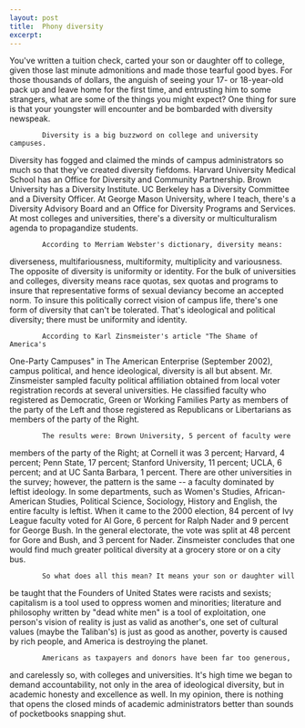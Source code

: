 ```yaml
---
layout: post
title:  Phony diversity
excerpt:
---
```




            

    

            

 You've written a tuition check, carted your son or daughter off
to college, given those last minute admonitions and made those tearful good
byes. For those thousands of dollars, the anguish of seeing your 17- or
18-year-old pack up and leave home for the first time, and entrusting him to
some strangers, what are some of the things you might expect? One thing for
sure is that your youngster will encounter and be bombarded with diversity
newspeak.

            Diversity is a big buzzword on college and university campuses.
Diversity has fogged and claimed the minds of campus administrators so much
so that they've created diversity fiefdoms. Harvard University Medical
School has an Office for Diversity and Community Partnership. Brown
University has a Diversity Institute. UC Berkeley has a Diversity Committee
and a Diversity Officer. At George Mason University, where I teach, there's
a Diversity Advisory Board and an Office for Diversity Programs and
Services. At most colleges and universities, there's a diversity or
multiculturalism agenda to propagandize students.

            According to Merriam Webster's dictionary, diversity means:
diverseness, multifariousness, multiformity, multiplicity and variousness.
The opposite of diversity is uniformity or identity. For the bulk of
universities and colleges, diversity means race quotas, sex quotas and
programs to insure that representative forms of sexual deviancy become an
accepted norm. To insure this politically correct vision of campus life,
there's one form of diversity that can't be tolerated. That's ideological
and political diversity; there must be uniformity and identity.

            According to Karl Zinsmeister's article "The Shame of America's
One-Party Campuses" in The American Enterprise (September 2002), campus
political, and hence ideological, diversity is all but absent. Mr.
Zinsmeister sampled faculty political affiliation obtained from local voter
registration records at several universities. He classified faculty who
registered as Democratic, Green or Working Families Party as members of the
party of the Left and those registered as Republicans or Libertarians as
members of the party of the Right.

            The results were: Brown University, 5 percent of faculty were
members of the party of the Right; at Cornell it was 3 percent; Harvard, 4
percent; Penn State, 17 percent; Stanford University, 11 percent; UCLA, 6
percent; and at UC Santa Barbara, 1 percent. There are other universities in
the survey; however, the pattern is the same -- a faculty dominated by
leftist ideology. In some departments, such as Women's Studies,
African-American Studies, Political Science, Sociology, History and English,
the entire faculty is leftist. When it came to the 2000 election, 84 percent
of Ivy League faculty voted for Al Gore, 6 percent for Ralph Nader and 9
percent for George Bush. In the general electorate, the vote was split at 48
percent for Gore and Bush, and 3 percent for Nader. Zinsmeister concludes
that one would find much greater political diversity at a grocery store or
on a city bus.

            So what does all this mean? It means your son or daughter will
be taught that the Founders of United States were racists and sexists;
capitalism is a tool used to oppress women and minorities; literature and
philosophy written by "dead white men" is a tool of exploitation, one
person's vision of reality is just as valid as another's, one set of
cultural values (maybe the Taliban's) is just as good as another, poverty is
caused by rich people, and America is destroying the planet.

            Americans as taxpayers and donors have been far too generous,
and carelessly so, with colleges and universities. It's high time we began
to demand accountability, not only in the area of ideological diversity, but
in academic honesty and excellence as well. In my opinion, there is nothing
that opens the closed minds of academic administrators better than sounds of
pocketbooks snapping shut.


        
